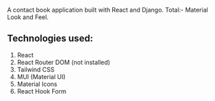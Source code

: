 A contact book application built with React and Django.
Total:- Material Look and Feel.

## Technologies used:
1. React
2. React Router DOM (not installed)
3. Tailwind CSS
4. MUI (Material UI)
5. Material Icons
6. React Hook Form